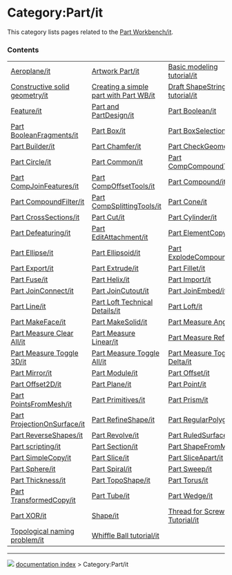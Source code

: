 # Category:Part/it
This category lists pages related to the [Part Workbench/it](Part_Workbench/it.md).

### Contents

|     |     |     |
| --- | --- | --- |
| [Aeroplane/it](Aeroplane/it.md) | [Artwork Part/it](Artwork_Part/it.md) | [Basic modeling tutorial/it](Basic_modeling_tutorial/it.md) |
| [Constructive solid geometry/it](Constructive_solid_geometry/it.md) | [Creating a simple part with Part WB/it](Creating_a_simple_part_with_Part_WB/it.md) | [Draft ShapeString tutorial/it](Draft_ShapeString_tutorial/it.md) |
| [Feature/it](Feature/it.md) | [Part and PartDesign/it](Part_and_PartDesign/it.md) | [Part Boolean/it](Part_Boolean/it.md) |
| [Part BooleanFragments/it](Part_BooleanFragments/it.md) | [Part Box/it](Part_Box/it.md) | [Part BoxSelection/it](Part_BoxSelection/it.md) |
| [Part Builder/it](Part_Builder/it.md) | [Part Chamfer/it](Part_Chamfer/it.md) | [Part CheckGeometry/it](Part_CheckGeometry/it.md) |
| [Part Circle/it](Part_Circle/it.md) | [Part Common/it](Part_Common/it.md) | [Part CompCompoundTools/it](Part_CompCompoundTools/it.md) |
| [Part CompJoinFeatures/it](Part_CompJoinFeatures/it.md) | [Part CompOffsetTools/it](Part_CompOffsetTools/it.md) | [Part Compound/it](Part_Compound/it.md) |
| [Part CompoundFilter/it](Part_CompoundFilter/it.md) | [Part CompSplittingTools/it](Part_CompSplittingTools/it.md) | [Part Cone/it](Part_Cone/it.md) |
| [Part CrossSections/it](Part_CrossSections/it.md) | [Part Cut/it](Part_Cut/it.md) | [Part Cylinder/it](Part_Cylinder/it.md) |
| [Part Defeaturing/it](Part_Defeaturing/it.md) | [Part EditAttachment/it](Part_EditAttachment/it.md) | [Part ElementCopy/it](Part_ElementCopy/it.md) |
| [Part Ellipse/it](Part_Ellipse/it.md) | [Part Ellipsoid/it](Part_Ellipsoid/it.md) | [Part ExplodeCompound/it](Part_ExplodeCompound/it.md) |
| [Part Export/it](Part_Export/it.md) | [Part Extrude/it](Part_Extrude/it.md) | [Part Fillet/it](Part_Fillet/it.md) |
| [Part Fuse/it](Part_Fuse/it.md) | [Part Helix/it](Part_Helix/it.md) | [Part Import/it](Part_Import/it.md) |
| [Part JoinConnect/it](Part_JoinConnect/it.md) | [Part JoinCutout/it](Part_JoinCutout/it.md) | [Part JoinEmbed/it](Part_JoinEmbed/it.md) |
| [Part Line/it](Part_Line/it.md) | [Part Loft Technical Details/it](Part_Loft_Technical_Details/it.md) | [Part Loft/it](Part_Loft/it.md) |
| [Part MakeFace/it](Part_MakeFace/it.md) | [Part MakeSolid/it](Part_MakeSolid/it.md) | [Part Measure Angular/it](Part_Measure_Angular/it.md) |
| [Part Measure Clear All/it](Part_Measure_Clear_All/it.md) | [Part Measure Linear/it](Part_Measure_Linear/it.md) | [Part Measure Refresh/it](Part_Measure_Refresh/it.md) |
| [Part Measure Toggle 3D/it](Part_Measure_Toggle_3D/it.md) | [Part Measure Toggle All/it](Part_Measure_Toggle_All/it.md) | [Part Measure Toggle Delta/it](Part_Measure_Toggle_Delta/it.md) |
| [Part Mirror/it](Part_Mirror/it.md) | [Part Module/it](Part_Module/it.md) | [Part Offset/it](Part_Offset/it.md) |
| [Part Offset2D/it](Part_Offset2D/it.md) | [Part Plane/it](Part_Plane/it.md) | [Part Point/it](Part_Point/it.md) |
| [Part PointsFromMesh/it](Part_PointsFromMesh/it.md) | [Part Primitives/it](Part_Primitives/it.md) | [Part Prism/it](Part_Prism/it.md) |
| [Part ProjectionOnSurface/it](Part_ProjectionOnSurface/it.md) | [Part RefineShape/it](Part_RefineShape/it.md) | [Part RegularPolygon/it](Part_RegularPolygon/it.md) |
| [Part ReverseShapes/it](Part_ReverseShapes/it.md) | [Part Revolve/it](Part_Revolve/it.md) | [Part RuledSurface/it](Part_RuledSurface/it.md) |
| [Part scripting/it](Part_scripting/it.md) | [Part Section/it](Part_Section/it.md) | [Part ShapeFromMesh/it](Part_ShapeFromMesh/it.md) |
| [Part SimpleCopy/it](Part_SimpleCopy/it.md) | [Part Slice/it](Part_Slice/it.md) | [Part SliceApart/it](Part_SliceApart/it.md) |
| [Part Sphere/it](Part_Sphere/it.md) | [Part Spiral/it](Part_Spiral/it.md) | [Part Sweep/it](Part_Sweep/it.md) |
| [Part Thickness/it](Part_Thickness/it.md) | [Part TopoShape/it](Part_TopoShape/it.md) | [Part Torus/it](Part_Torus/it.md) |
| [Part TransformedCopy/it](Part_TransformedCopy/it.md) | [Part Tube/it](Part_Tube/it.md) | [Part Wedge/it](Part_Wedge/it.md) |
| [Part XOR/it](Part_XOR/it.md) | [Shape/it](Shape/it.md) | [Thread for Screw Tutorial/it](Thread_for_Screw_Tutorial/it.md) |
| [Topological naming problem/it](Topological_naming_problem/it.md) | [Whiffle Ball tutorial/it](Whiffle_Ball_tutorial/it.md) |



---
![](images/Right_arrow.png) [documentation index](../README.md) > Category:Part/it
